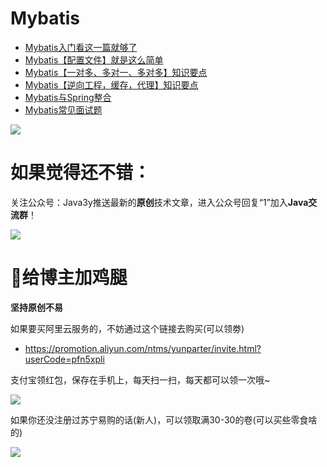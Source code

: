 # Mybatis #

- [Mybatis入门看这一篇就够了](https://segmentfault.com/a/1190000013661958)
- [Mybatis【配置文件】就是这么简单](https://segmentfault.com/a/1190000013674305)
- [Mybatis【一对多、多对一、多对多】知识要点](https://segmentfault.com/a/1190000013690643)
- [Mybatis【逆向工程，缓存，代理】知识要点](https://segmentfault.com/a/1190000013680313)
- [Mybatis与Spring整合](https://segmentfault.com/a/1190000013695117)
- [Mybatis常见面试题](https://segmentfault.com/a/1190000013678579)

![](https://i.imgur.com/bqe92eF.jpg)

# 如果觉得还不错： #

关注公众号：Java3y推送最新的**原创**技术文章，进入公众号回复“1”加入**Java交流群**！

![](https://user-gold-cdn.xitu.io/2018/2/28/161dc06a373e4f4d?w=258&h=258&f=jpeg&s=27005)


# :sparkling_heart:给博主加鸡腿 #

**坚持原创不易**


如果要买阿里云服务的，不妨通过这个链接去购买(可以领劵)

- https://promotion.aliyun.com/ntms/yunparter/invite.html?userCode=pfn5xpli


支付宝领红包，保存在手机上，每天扫一扫，每天都可以领一次哦~


![](https://user-gold-cdn.xitu.io/2018/11/18/16726109849ec9ec?w=567&h=852&f=jpeg&s=76745)


如果你还没注册过苏宁易购的话(新人)，可以领取满30-30的卷(可以买些零食啥的)


![](https://user-gold-cdn.xitu.io/2018/11/18/167260c979e2ea85?w=750&h=1204&f=jpeg&s=120180)
